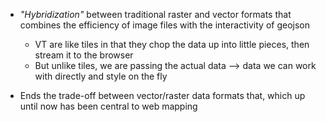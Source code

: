 * _"Hybridization"_ between traditional raster and vector formats that combines the efficiency of image files with the interactivity of geojson
  * VT are like tiles in that they chop the data up into little pieces, then stream it to the browser
  * But unlike tiles, we are passing the actual data --> data we can work with directly and style on the fly

* Ends the trade-off between vector/raster data formats that, which up until now has been central to web mapping
